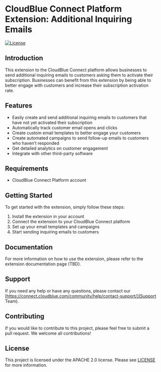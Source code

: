 # CloudBlue Connect Platform Extension: Additional Inquiring Emails 

[![License](https://img.shields.io/badge/License-Apache_2.0-blue.svg)](https://opensource.org/licenses/Apache-2.0)

## Introduction

This extension to the CloudBlue Connect platform allows businesses to send additional inquiring emails to customers asking them to activate their subscription. Businesses can benefit from this extension by being able to better engage with customers and increase their subscription activation rate.

## Features

- Easily create and send additional inquiring emails to customers that have not yet activated their subscription 
- Automatically track customer email opens and clicks 
- Create custom email templates to better engage your customers 
- Create automated campaigns to send follow-up emails to customers who haven’t responded 
- Get detailed analytics on customer engagement 
- Integrate with other third-party software 

## Requirements

- CloudBlue Connect Platform account

## Getting Started

To get started with the extension, simply follow these steps: 

1. Install the extension in your account
2. Connect the extension to your CloudBlue Connect platform 
3. Set up your email templates and campaigns 
4. Start sending inquiring emails to customers 

## Documentation 

For more information on how to use the extension, please refer to the extension documentation page (TBD). 

## Support 

If you need any help or have any questions, please contact our [https://connect.cloudblue.com/community/help/contact-support/](Support Team).

## Contributing 

If you would like to contribute to this project, please feel free to submit a pull request. We welcome all contributions! 

## License 

This project is licensed under the APACHE 2.0 license. Please see [LICENSE](LICENSE) for more information.
